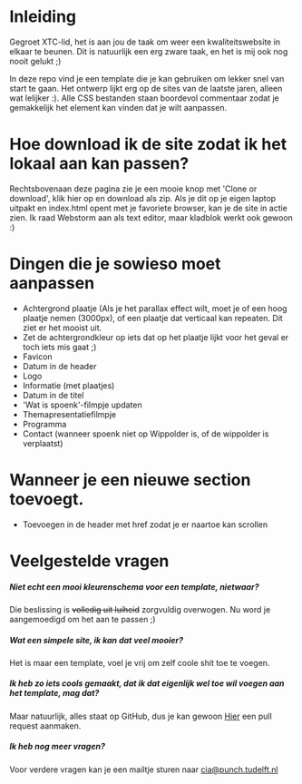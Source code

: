 # Inleiding
Gegroet XTC-lid, het is aan jou de taak om weer een kwaliteitswebsite in elkaar te beunen.
Dit is natuurlijk een erg zware taak, en het is mij ook nog nooit gelukt ;)

In deze repo vind je een template die je kan gebruiken om lekker snel van start te gaan.
Het ontwerp lijkt erg op de sites van de laatste jaren, alleen wat lelijker :).
Alle CSS bestanden staan boordevol commentaar zodat je gemakkelijk het element kan vinden dat je wilt aanpassen.

# Hoe download ik de site zodat ik het lokaal aan kan passen?
Rechtsbovenaan deze pagina zie je een mooie knop met 'Clone or download', klik hier op en download als zip.
Als je dit op je eigen laptop uitpakt en index.html opent met je favoriete browser, kan je de site in actie zien.
Ik raad Webstorm aan als text editor, maar kladblok werkt ook gewoon :)

# Dingen die je sowieso moet aanpassen
- Achtergrond plaatje (Als je het parallax effect wilt, moet je of een hoog plaatje nemen (3000px), of een plaatje dat verticaal kan repeaten. Dit ziet er het mooist uit.
- Zet de achtergrondkleur op iets dat op het plaatje lijkt voor het geval er toch iets mis gaat ;)
- Favicon
- Datum in de header
- Logo
- Informatie (met plaatjes)
- Datum in de titel
- 'Wat is spoenk'-filmpje updaten
- Themapresentatiefilmpje
- Programma
- Contact (wanneer spoenk niet op Wippolder is, of de wippolder is verplaatst)


# Wanneer je een nieuwe section toevoegt.
- Toevoegen in de header met href zodat je er naartoe kan scrollen


# Veelgestelde vragen

##### Niet echt een mooi kleurenschema voor een template, nietwaar?
Die beslissing is ~~volledig uit luiheid~~ zorgvuldig overwogen. Nu word je aangemoedigd om het aan te passen ;)
##### Wat een simpele site, ik kan dat veel mooier?
Het is maar een template, voel je vrij om zelf coole shit toe te voegen.

##### Ik heb zo iets cools gemaakt, dat ik dat eigenlijk wel toe wil voegen aan het template, mag dat?
Maar natuurlijk, alles staat op GitHub, dus je kan gewoon [Hier](https://github.com/Ishadijcks/Spoenksite) een pull request aanmaken.

##### Ik heb nog meer vragen?
Voor verdere vragen kan je een mailtje sturen naar cia@punch.tudelft.nl